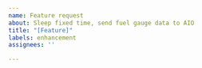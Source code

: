 ```yaml
---
name: Feature request
about: Sleep fixed time, send fuel gauge data to AIO
title: "[Feature]"
labels: enhancement
assignees: ''

---
```



